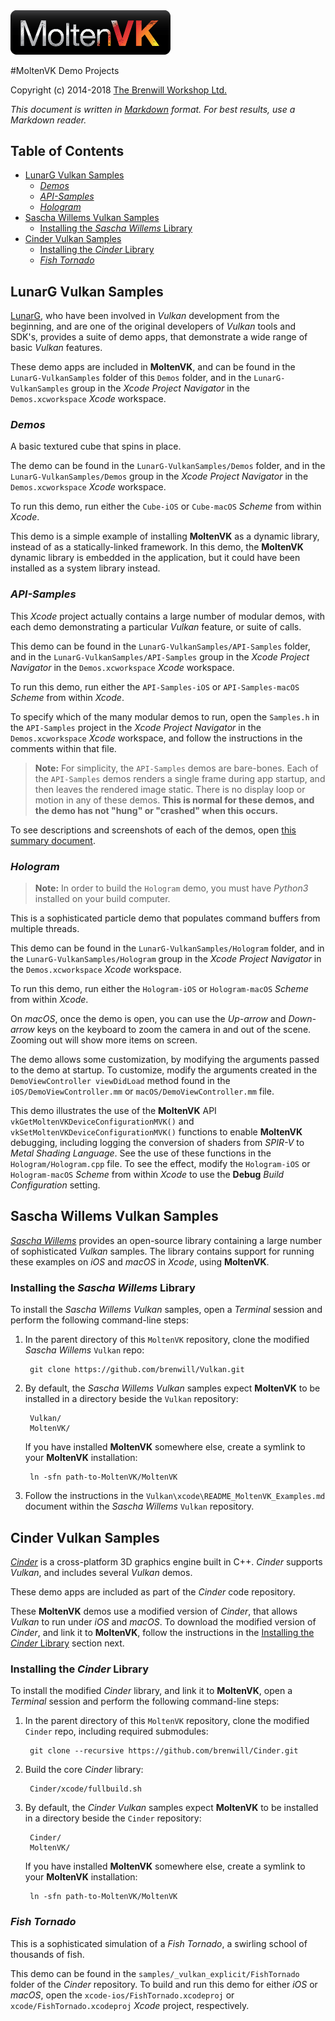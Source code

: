 <a class="site-logo" href="https://github.com/KhronosGroup/MoltenVK" title="MoltenVK">
	<img src="../Docs/images/MoltenVK-Logo-Banner.png" alt="MoltenVK" style="width:256px;height:auto">
</a>



#MoltenVK Demo Projects

Copyright (c) 2014-2018 [The Brenwill Workshop Ltd.](http://www.brenwill.com)

*This document is written in [Markdown](http://en.wikipedia.org/wiki/Markdown) format.
For best results, use a Markdown reader.*



Table of Contents
-----------------

- [LunarG Vulkan Samples](#lunarg-vulkan-samples)
	- [*Demos*](#lunarg-vulkan-samples-demos)
	- [*API-Samples*](#lunarg-vulkan-samples-api)
	- [*Hologram*](#lunarg-vulkan-samples-hologram)
- [Sascha Willems Vulkan Samples](#sascha-willems-vulkan-samples)
	- [Installing the *Sascha Willems* Library](#sascha-willems-install)
- [Cinder Vulkan Samples](#cinder-vulkan-samples)
	- [Installing the *Cinder* Library](#cinder-install)
	- [*Fish Tornado*](#cinder-vulkan-samples-fish-tornado)



<a name="lunarg-vulkan-samples"></a>
LunarG Vulkan Samples
---------------------

[LunarG](https://lunarg.com), who have been involved in *Vulkan* development from the
beginning, and are one of the original developers of *Vulkan* tools and SDK's, provides
a suite of demo apps, that demonstrate a wide range of basic *Vulkan* features.

These demo apps are included in **MoltenVK**, and can be found in the `LunarG-VulkanSamples` 
folder of this `Demos` folder, and in the `LunarG-VulkanSamples` group in the *Xcode Project Navigator*
in the `Demos.xcworkspace` *Xcode* workspace.


<a name="lunarg-vulkan-samples-demos"></a>
### *Demos*

A basic textured cube that spins in place.

The demo can be found in the `LunarG-VulkanSamples/Demos` folder, and in the 
`LunarG-VulkanSamples/Demos` group in the *Xcode Project Navigator* in the 
`Demos.xcworkspace` *Xcode* workspace.

To run this demo, run either the `Cube-iOS` or `Cube-macOS` *Scheme* from within *Xcode*.

This demo is a simple example of installing **MoltenVK** as a dynamic library, instead of as
a statically-linked framework. In this demo, the **MoltenVK** dynamic library is embedded in 
the application, but it could have been installed as a system library instead.



<a name="lunarg-vulkan-samples-api"></a>
### *API-Samples*

This *Xcode* project actually contains a large number of modular demos, with each demo
demonstrating a particular *Vulkan* feature, or suite of calls.

This demo can be found in the `LunarG-VulkanSamples/API-Samples` folder, and in the 
`LunarG-VulkanSamples/API-Samples` group in the *Xcode Project Navigator* in the 
`Demos.xcworkspace` *Xcode* workspace.

To run this demo, run either the `API-Samples-iOS` or `API-Samples-macOS` *Scheme* from within *Xcode*.

To specify which of the many modular demos to run, open the `Samples.h` in the `API-Samples`
project in the *Xcode Project Navigator* in the `Demos.xcworkspace` *Xcode* workspace, and
follow the instructions in the comments within that file.

> **Note:** For simplicity, the `API-Samples` demos are bare-bones. Each of the `API-Samples` 
> demos renders a single frame during app startup, and then leaves the rendered image static. 
> There is no display loop or motion in any of these demos.
> **This is normal for these demos, and the demo has not "hung" or "crashed" when this occurs.**

To see descriptions and screenshots of each of the demos, open 
[this summary document](LunarG-VulkanSamples/VulkanSamples/samples_index.html#AdditionalVulkan).


<a name="lunarg-vulkan-samples-hologram"></a>
### *Hologram*

> **Note:** In order to build the `Hologram` demo, you must have *Python3* installed
> on your build computer.

This is a sophisticated particle demo that populates command buffers from multiple threads.

This demo can be found in the `LunarG-VulkanSamples/Hologram` folder, and in the 
`LunarG-VulkanSamples/Hologram` group in the *Xcode Project Navigator* in the 
`Demos.xcworkspace` *Xcode* workspace.

To run this demo, run either the `Hologram-iOS` or `Hologram-macOS` *Scheme* from within *Xcode*.

On *macOS*, once the demo is open, you can use the *Up-arrow* and *Down-arrow* keys on the 
keyboard to zoom the camera in and out of the scene. Zooming out will show more items on screen.

The demo allows some customization, by modifying the arguments passed to the demo at startup.
To customize, modify the arguments created in the `DemoViewController viewDidLoad` method
found in the `iOS/DemoViewController.mm` or `macOS/DemoViewController.mm` file.

This demo illustrates the use of the **MoltenVK** API `vkGetMoltenVKDeviceConfigurationMVK()` 
and `vkSetMoltenVKDeviceConfigurationMVK()` functions to enable **MoltenVK** debugging, including
logging the conversion of shaders from *SPIR-V* to *Metal Shading Language*. See the use of these
functions in the `Hologram/Hologram.cpp` file. To see the effect, modify the `Hologram-iOS` or 
`Hologram-macOS` *Scheme* from within *Xcode* to use the **Debug** *Build Configuration* setting.



<a name="sascha-willems-vulkan-samples"></a>
Sascha Willems Vulkan Samples
-----------------------------

[*Sascha Willems*](https://github.com/brenwill/Vulkan) provides an open-source library containing 
a large number of sophisticated *Vulkan* samples. The library contains support for running these
examples on *iOS* and *macOS* in *Xcode*, using **MoltenVK**.


<a name="sascha-willems-install"></a>
### Installing the *Sascha Willems* Library

To install the *Sascha Willems Vulkan* samples, open a *Terminal* session and perform 
the following command-line steps:

1. In the parent directory of this `MoltenVK` repository, clone the modified *Sascha Willems* `Vulkan` repo:

		git clone https://github.com/brenwill/Vulkan.git

2. By default, the *Sascha Willems Vulkan* samples expect **MoltenVK** to be installed in a directory
   beside the `Vulkan` repository:
   
		Vulkan/
   		MoltenVK/
  
    If you have installed **MoltenVK** somewhere else, create a symlink to your **MoltenVK** installation:
   
		ln -sfn path-to-MoltenVK/MoltenVK

2. Follow the instructions in the `Vulkan\xcode\README_MoltenVK_Examples.md` document
   within the *Sascha Willems* `Vulkan` repository.



<a name="cinder-vulkan-samples"></a>
Cinder Vulkan Samples
---------------------

[*Cinder*](https://libcinder.org) is a cross-platform 3D graphics engine built in C++. 
*Cinder* supports *Vulkan*, and includes several *Vulkan* demos.

These demo apps are included as part of the *Cinder* code repository.

These **MoltenVK** demos use a modified version of *Cinder*, that allows *Vulkan* to run under 
*iOS* and *macOS*. To download the modified version of *Cinder*, and link it to **MoltenVK**, 
follow the instructions in the [Installing the *Cinder* Library](#cinder-install) 
section next.


<a name="cinder-install"></a>
### Installing the *Cinder* Library

To install the modified *Cinder* library, and link it to **MoltenVK**,
open a *Terminal* session and perform the following command-line steps:

1. In the parent directory of this `MoltenVK` repository, clone the modified `Cinder` repo, 
   including required submodules:

		git clone --recursive https://github.com/brenwill/Cinder.git

2. Build the core *Cinder* library:

		Cinder/xcode/fullbuild.sh

3. By default, the *Cinder Vulkan* samples expect **MoltenVK** to be installed in a directory
   beside the `Cinder` repository:
   
		Cinder/
   		MoltenVK/

    If you have installed **MoltenVK** somewhere else, create a symlink to your **MoltenVK** installation:
   
		ln -sfn path-to-MoltenVK/MoltenVK



<a name="cinder-vulkan-samples-fish-tornado"></a>
### *Fish Tornado*

This is a sophisticated simulation of a *Fish Tornado*, a swirling school of thousands of fish.

This demo can be found in the `samples/_vulkan_explicit/FishTornado` folder of the *Cinder* repository.
To build and run this demo for either *iOS* or *macOS*, open the `xcode-ios/FishTornado.xcodeproj` 
or `xcode/FishTornado.xcodeproj` *Xcode* project, respectively.


